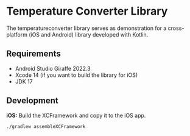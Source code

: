 # Temperature Converter Library

The temperatureconverter library serves as demonstration for a cross-platform (iOS and Android) library developed with Kotlin.

## Requirements

- Android Studio Giraffe 2022.3
- Xcode 14 (if you want to build the library for iOS)
- JDK 17

## Development

**iOS:** Build the XCFramework and copy it to the iOS app.

```bash
./gradlew assembleXCFramework

```
